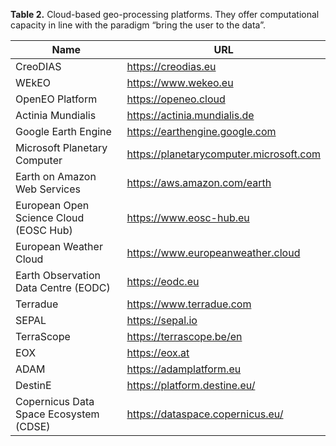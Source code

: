 **Table 2.** Cloud-based geo-processing platforms. They offer computational capacity in line with the paradigm “bring the user to the data”.

| **Name**                                 | **URL**                                     |
| ---------------------------------------- | ------------------------------------------- |
| CreoDIAS                                 | <https://creodias.eu>                       |     
| WEkEO                                    | <https://www.wekeo.eu>                      |
| OpenEO Platform                          | <https://openeo.cloud>                      |
| Actinia Mundialis                        | <https://actinia.mundialis.de>              |
| Google Earth Engine                      | <https://earthengine.google.com>            |
| Microsoft Planetary Computer             | <https://planetarycomputer.microsoft.com>   |
| Earth on Amazon Web Services             | <https://aws.amazon.com/earth>              |
| European Open Science Cloud (EOSC Hub)   | <https://www.eosc-hub.eu>                   |
| European Weather Cloud                   | <https://www.europeanweather.cloud>         |
| Earth Observation Data Centre (EODC)     | <https://eodc.eu>                           |
| Terradue                                 | <https://www.terradue.com>                  |
| SEPAL                                    | <https://sepal.io>                          |
| TerraScope                               | <https://terrascope.be/en>                  |
| EOX                                      | <https://eox.at>                            |
| ADAM                                     | <https://adamplatform.eu>                   |
| DestinE                                  | <https://platform.destine.eu/>              |
| Copernicus Data Space Ecosystem (CDSE)   | <https://dataspace.copernicus.eu/>          |
